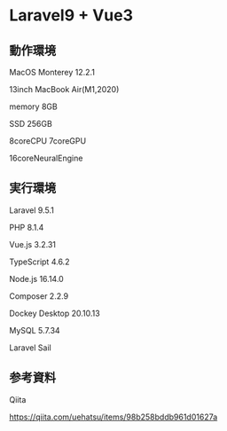 # Laravel9 + Vue3

## 動作環境

MacOS Monterey 12.2.1

13inch MacBook Air(M1,2020)

memory 8GB

SSD 256GB

8coreCPU 7coreGPU

16coreNeuralEngine

## 実行環境

Laravel 9.5.1

PHP 8.1.4

Vue.js 3.2.31

TypeScript 4.6.2

Node.js 16.14.0

Composer 2.2.9

Dockey Desktop 20.10.13

MySQL 5.7.34

Laravel Sail

## 参考資料

Qiita

https://qiita.com/uehatsu/items/98b258bddb961d01627a